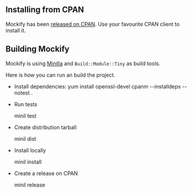 ## Installing from CPAN

Mockify has been [released on CPAN](https://metacpan.org/pod/Test::Mockify).
Use your favourite CPAN client to install it.

## Building Mockify

Mockify is using [Minilla](https://metacpan.org/pod/Minilla) and
`Build::Module::Tiny` as build tools.

Here is how you can run an build the project.

* Install dependencies:
  yum install openssl-devel
  cpanm --installdeps --notest .

* Run tests

  minil test

* Create distribution tarball

  minil dist

* Install locally

  minil install

* Create a release on CPAN

  minil release

